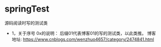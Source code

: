 # springTest
源码阅读时写的测试类


- 1，关于序号 0x的说明： 后缀01代表博客01的写的测试类，以此类推。  博客地址: https://www.cnblogs.com/wenzhuo4657/category/2474841.html
